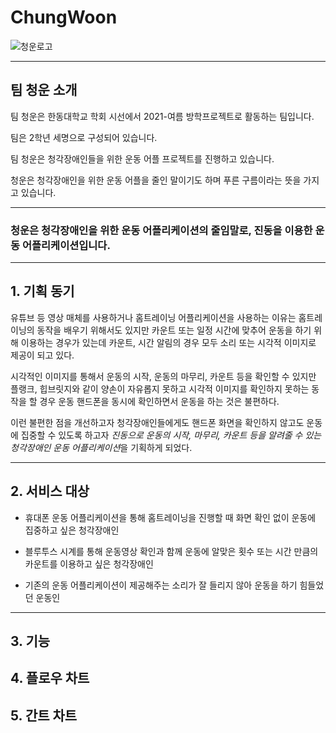 # ChungWoon
![청운로고](https://user-images.githubusercontent.com/80326391/125541999-bf6cfc6f-2607-40ad-bcfb-53b5297184f8.png)

- - -
## 팀 청운 소개

팀 청운은 한동대학교 학회 시선에서 2021-여름 방학프로젝트로 활동하는 팀입니다.


팀은 2학년 세명으로 구성되어 있습니다.



팀 청운은 청각장애인들을 위한 운동 어플 프로젝트를 진행하고 있습니다.



청운은 청각장애인을 위한 운동 어플을 줄인 말이기도 하며 푸른 구름이라는 뜻을 가지고 있습니다.

- - -



### 청운은 청각장애인을 위한 운동 어플리케이션의 줄임말로, 진동을 이용한 운동 어플리케이션입니다.
- - - 
## 1. 기획 동기
 유튜브 등 영상 매체를 사용하거나 홈트레이닝 어플리케이션을 사용하는 이유는 홈트레이닝의 동작을 배우기 위해서도 있지만 카운트 또는 일정 시간에 맞추어 운동을 하기 위해  이용하는 경우가 있는데 카운트, 시간 알림의 경우 모두 소리 또는 시각적 이미지로 제공이 되고 있다.    

시각적인 이미지를 통해서 운동의 시작, 운동의 마무리, 카운트 등을 확인할 수 있지만 플랭크, 힙브릿지와 같이 양손이 자유롭지 못하고 시각적 이미지를 확인하지 못하는 동작을 할 경우 운동 핸드폰을 동시에 확인하면서 운동을 하는 것은 불편하다.    

이런 불편한 점을 개선하고자 청각장애인들에게도 핸드폰 화면을 확인하지 않고도 운동에 집중할 수 있도록 하고자 *진동으로 운동의 시작, 마무리, 카운트 등을 알려줄 수 있는 청각장애인 운동 어플리케이션*을 기획하게 되었다.    
- - -
## 2. 서비스 대상
 * 휴대폰 운동 어플리케이션을 통해 홈트레이닝을 진행할 때 화면 확인 없이 운동에 집중하고 싶은 청각장애인

 * 블루투스 시계를 통해 운동영상 확인과 함께 운동에 알맞은 횟수 또는 시간 만큼의 카운트를 이용하고 싶은 청각장애인

 * 기존의 운동 어플리케이션이 제공해주는 소리가 잘 들리지 않아 운동을 하기 힘들었던 운동인
- - -

## 3. 기능
## 4. 플로우 차트
## 5. 간트 차트
